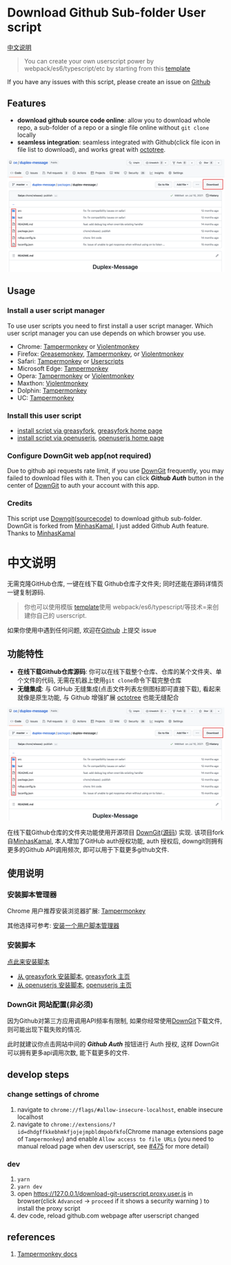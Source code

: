 # Download Github Sub-folder User script

[中文说明](#中文说明)

> You can create your own userscript power by webpack/es6/typescript/etc by starting from this [template](https://github.com/oe/webpack-userscript-template)

If you have any issues with this script, please create an issue on [Github](https://github.com/oe/download-git-userscript/issues)

## Features
* **download github source code online**: allow you to download whole repo,  a sub-folder of a repo  or a single file online without `git clone` locally
* **seamless integration**: seamless integrated with Github(click file icon in file list to download), and works great with [octotree](https://github.com/ovity/octotree).

![Download Github screenshot](./screenshot.png)

## Usage

### Install a user script manager
To use user scripts you need to first install a user script manager. Which user script manager you can use depends on which browser you use.

  * Chrome: [Tampermonkey](https://chrome.google.com/webstore/detail/tampermonkey/dhdgffkkebhmkfjojejmpbldmpobfkfo) or [Violentmonkey](https://chrome.google.com/webstore/detail/violent-monkey/jinjaccalgkegednnccohejagnlnfdag)
  * Firefox: [Greasemonkey](https://addons.mozilla.org/firefox/addon/greasemonkey/), [Tampermonkey](https://addons.mozilla.org/firefox/addon/tampermonkey/), or [Violentmonkey](https://addons.mozilla.org/firefox/addon/violentmonkey/)
  * Safari: [Tampermonkey](http://tampermonkey.net/?browser=safari) or [Userscripts](https://apps.apple.com/app/userscripts/id1463298887)
  * Microsoft Edge: [Tampermonkey](https://www.microsoft.com/store/p/tampermonkey/9nblggh5162s)
  * Opera: [Tampermonkey](https://addons.opera.com/extensions/details/tampermonkey-beta/) or [Violentmonkey](https://violentmonkey.github.io/get-it/)
  * Maxthon: [Violentmonkey](http://extension.maxthon.com/detail/index.php?view_id=1680)
  * Dolphin: [Tampermonkey](https://play.google.com/store/apps/details?id=net.tampermonkey.dolphin)
  * UC: [Tampermonkey](https://www.tampermonkey.net/?browser=ucweb&ext=dhdg)

### Install this user script

* [install script via greasyfork](https://greasyfork.org/scripts/411834-download-github-repo-sub-folder/code/Download%20github%20repo%20sub-folder.user.js), [greasyfork home page](https://greasyfork.org/scripts/411834-download-github-repo-sub-folder)
* [install script via openuserjs](https://openuserjs.org/install/oe/Download_github_repo_online.user.js), [openuserjs home page](https://openuserjs.org/scripts/oe/Download_github_repo_online)


### Configure DownGit web app(not required)
Due to github api requests rate limit, if you use [DownGit](https://downgit.evecalm.com/) frequently, you may failed to download files with it. Then you can click ***Github Auth*** button in the center of [DownGit](https://downgit.evecalm.com/) to auth your account with this app.


### Credits
This script use [Downgit](https://downgit.evecalm.com/)([sourcecode](https://github.com/oe/DownGit/)) to download github sub-folder. DownGit is forked from [MinhasKamal](https://github.com/MinhasKamal/DownGit), I just added Github Auth feature. Thanks to [MinhasKamal](https://github.com/MinhasKamal/)


# 中文说明

无需克隆GitHub仓库, 一键在线下载 Github仓库子文件夹; 同时还能在源码详情页一键复制源码.

> 你也可以使用模版 [template](https://github.com/oe/webpack-userscript-template)使用 webpack/es6/typescript/等技术=来创建你自己的 userscript.

如果你使用中遇到任何问题, 欢迎在[Github](https://github.com/oe/download-git-userscript/issues) 上提交 issue
## 功能特性
* **在线下载Github仓库源码**: 你可以在线下载整个仓库、仓库的某个文件夹、单个文件的代码, 无需在机器上使用`git clone`命令下载完整仓库
* **无缝集成**: 与 GitHub 无缝集成(点击文件列表左侧图标即可直接下载), 看起来就像是原生功能, 与 Github 增强扩展 [octotree](https://github.com/ovity/octotree) 也能无缝配合


![Download Github screenshot](./screenshot.png)

在线下载Github仓库的文件夹功能使用开源项目 [DownGit](https://downgit.evecalm.com/)([源码](https://github.com/oe/DownGit/)) 实现. 该项目fork自[MinhasKamal](https://github.com/MinhasKamal/DownGit), 本人增加了GitHub auth授权功能, auth 授权后, downgit则拥有更多的Github API调用频次, 即可以用于下载更多github文件.


## 使用说明

### 安装脚本管理器

Chrome 用户推荐安装浏览器扩展: [Tampermonkey](https://chrome.google.com/webstore/detail/tampermonkey/dhdgffkkebhmkfjojejmpbldmpobfkfo) 

其他选择可参考: [安装一个用户脚本管理器](https://greasyfork.org/zh-CN#home-step-1)

### 安装脚本

[点此来安装脚本](https://greasyfork.org/scripts/411834-download-github-repo-sub-folder/code/Download%20github%20repo%20sub-folder.user.js)
* [从 greasyfork 安装脚本](https://greasyfork.org/scripts/411834-download-github-repo-sub-folder/code/Download%20github%20repo%20sub-folder.user.js), [greasyfork 主页](https://greasyfork.org/scripts/411834-download-github-repo-sub-folder)
* [从 openuserjs 安装脚本](https://openuserjs.org/install/oe/Download_github_repo_online.user.js), [openuserjs 主页](https://openuserjs.org/scripts/oe/Download_github_repo_online)

### DownGit 网站配置(非必须)
因为Github对第三方应用调用API频率有限制, 如果你经常使用[DownGit](https://downgit.evecalm.com/)下载文件, 则可能出现下载失败的情况. 

此时就建议你点击网站中间的 ***Github Auth*** 按钮进行 Auth 授权, 这样 DownGit 可以拥有更多api调用次数, 能下载更多的文件. 

## develop steps

### change settings of chrome

1. navigate to `chrome://flags/#allow-insecure-localhost`, enable insecure localhost
2. navigate to `chrome://extensions/?id=dhdgffkkebhmkfjojejmpbldmpobfkfo`(Chrome manage extensions page of `Tampermonkey`) and enable `Allow access to file URLs` (you need to manual reload page when dev userscript, see [#475](https://github.com/Tampermonkey/tampermonkey/issues/475#issuecomment-348594785) for more detail)

### dev

1. `yarn`
2. `yarn dev`
3. open <https://127.0.0.1/download-git-userscript.proxy.user.js> in browser(click  `Advanced` -> `proceed` if it shows a security warning ) to install the proxy script
4. dev code, reload github.com webpage after userscript changed



## references
1. [Tampermonkey docs](https://www.tampermonkey.net/documentation.php)
